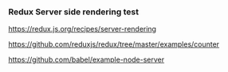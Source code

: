 ### Redux Server side rendering test

https://redux.js.org/recipes/server-rendering

https://github.com/reduxjs/redux/tree/master/examples/counter


https://github.com/babel/example-node-server
